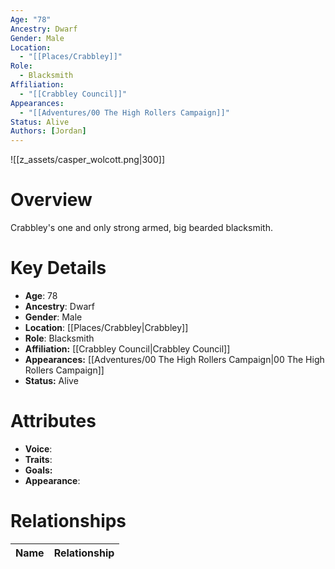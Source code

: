 ```yaml
---
Age: "78"
Ancestry: Dwarf
Gender: Male
Location:
  - "[[Places/Crabbley]]"
Role:
  - Blacksmith
Affiliation:
  - "[[Crabbley Council]]"
Appearances:
  - "[[Adventures/00 The High Rollers Campaign]]"
Status: Alive
Authors: [Jordan]
---
```

![[z_assets/casper_wolcott.png|300]]

# Overview
Crabbley's one and only strong armed, big bearded blacksmith. 

# Key Details
- **Age**: 78
- **Ancestry**: Dwarf
- **Gender**: Male
- **Location**: [[Places/Crabbley\|Crabbley]]
- **Role**: Blacksmith
- **Affiliation:** [[Crabbley Council\|Crabbley Council]]
- **Appearances:** [[Adventures/00 The High Rollers Campaign\|00 The High Rollers Campaign]]
- **Status:** Alive

# Attributes
- **Voice**: 
- **Traits**: 
- **Goals:** 
- **Appearance**: 

# Relationships

| Name  | Relationship |
| ----- | ------------ |
